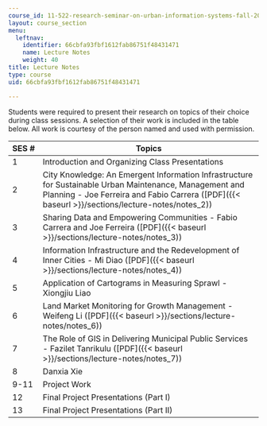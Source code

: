 ```yaml
---
course_id: 11-522-research-seminar-on-urban-information-systems-fall-2005
layout: course_section
menu:
  leftnav:
    identifier: 66cbfa93fbf1612fab86751f48431471
    name: Lecture Notes
    weight: 40
title: Lecture Notes
type: course
uid: 66cbfa93fbf1612fab86751f48431471

---
```


Students were required to present their research on topics of their choice during class sessions. A selection of their work is included in the table below. All work is courtesy of the person named and used with permission.

| SES # | Topics |
| --- | --- |
| 1 | Introduction and Organizing Class Presentations |
| 2 | City Knowledge: An Emergent Information Infrastructure for Sustainable Urban Maintenance, Management and Planning - Joe Ferreira and Fabio Carrera ([PDF]({{< baseurl >}}/sections/lecture-notes/notes_2)) |
| 3 | Sharing Data and Empowering Communities - Fabio Carrera and Joe Ferreira ([PDF]({{< baseurl >}}/sections/lecture-notes/notes_3)) |
| 4 | Information Infrastructure and the Redevelopment of Inner Cities - Mi Diao ([PDF]({{< baseurl >}}/sections/lecture-notes/notes_4)) |
| 5 | Application of Cartograms in Measuring Sprawl - Xiongjiu Liao |
| 6 | Land Market Monitoring for Growth Management - Weifeng Li ([PDF]({{< baseurl >}}/sections/lecture-notes/notes_6)) |
| 7 | The Role of GIS in Delivering Municipal Public Services - Fazilet Tanrikulu ([PDF]({{< baseurl >}}/sections/lecture-notes/notes_7)) |
| 8 | Danxia Xie |
| 9-11 | Project Work |
| 12 | Final Project Presentations (Part I) |
| 13 | Final Project Presentations (Part II)